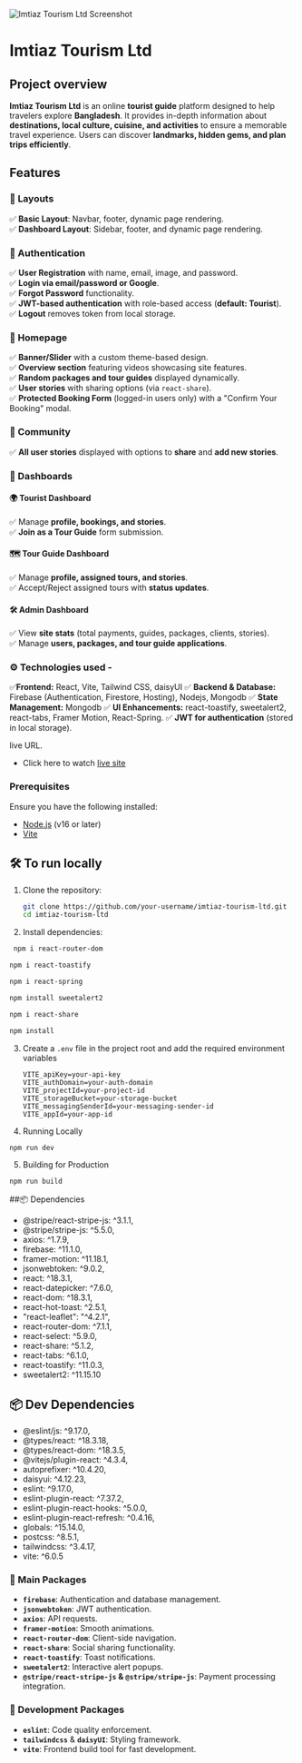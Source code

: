 ![Imtiaz Tourism Ltd Screenshot](https://i.ibb.co.com/B2v9gpmc/Screenshot-45.png)
# Imtiaz Tourism Ltd  

## Project overview 
**Imtiaz Tourism Ltd** is an online **tourist guide** platform designed to help travelers explore **Bangladesh**. It provides in-depth information about **destinations, local culture, cuisine, and activities** to ensure a memorable travel experience. Users can discover **landmarks, hidden gems, and plan trips efficiently**.  



## Features  

### 🔹 Layouts  
✅ **Basic Layout**: Navbar, footer, dynamic page rendering.  
✅ **Dashboard Layout**: Sidebar, footer, and dynamic page rendering.  

### 🔹 Authentication  
✅ **User Registration** with name, email, image, and password.  
✅ **Login via email/password or Google**.  
✅ **Forgot Password** functionality.  
✅ **JWT-based authentication** with role-based access (**default: Tourist**).  
✅ **Logout** removes token from local storage.  

### 🔹 Homepage  
✅ **Banner/Slider** with a custom theme-based design.  
✅ **Overview section** featuring videos showcasing site features.  
✅ **Random packages and tour guides** displayed dynamically.  
✅ **User stories** with sharing options (via `react-share`).  
✅ **Protected Booking Form** (logged-in users only) with a "Confirm Your Booking" modal.  

### 🔹 Community  
✅ **All user stories** displayed with options to **share** and **add new stories**.  

### 🔹 Dashboards  

#### **🌍 Tourist Dashboard**  
✅ Manage **profile, bookings, and stories**.  
✅ **Join as a Tour Guide** form submission.  

#### **🗺️ Tour Guide Dashboard**  
✅ Manage **profile, assigned tours, and stories**.  
✅ Accept/Reject assigned tours with **status updates**.  

#### **🛠️ Admin Dashboard**  
✅ View **site stats** (total payments, guides, packages, clients, stories).  
✅ Manage **users, packages, and tour guide applications**.  

### ⚙️ Technologies used  - 
✅**Frontend:** React, Vite, Tailwind CSS, daisyUI
✅ **Backend & Database:** Firebase (Authentication, Firestore, Hosting), Nodejs, Mongodb
✅ **State Management:** Mongodb
✅ **UI Enhancements:** react-toastify, sweetalert2, react-tabs, Framer Motion, React-Spring.
✅ **JWT for authentication** (stored in local storage).  

live URL.

- Click here to watch [live site](https://imtiaz-tourism-ltd.web.app/)


### Prerequisites  
Ensure you have the following installed:  
- [Node.js](https://nodejs.org/) (v16 or later)  
- [Vite](https://vitejs.dev/)  

## 🛠 To run locally 
1. Clone the repository:  
   ```bash
   git clone https://github.com/your-username/imtiaz-tourism-ltd.git
   cd imtiaz-tourism-ltd
   ```  
2. Install dependencies:  
  ```sh
   npm i react-router-dom
   ```
   ```sh
   npm i react-toastify
   ```
   ```sh
   npm i react-spring
   ```
   ```sh
   npm install sweetalert2
   ```
   ```sh
   npm i react-share
   ```
   ```sh
   npm install
   ```   
3. Create a `.env` file in the project root and add the required environment variables
   ```env
   VITE_apiKey=your-api-key
   VITE_authDomain=your-auth-domain
   VITE_projectId=your-project-id
   VITE_storageBucket=your-storage-bucket
   VITE_messagingSenderId=your-messaging-sender-id
   VITE_appId=your-app-id
   ``` 
4. Running Locally
```sh
npm run dev
```

5. Building for Production
```sh
npm run build
```
 


##📦 Dependencies
- @stripe/react-stripe-js: ^3.1.1,
- @stripe/stripe-js: ^5.5.0,
- axios: ^1.7.9,
- firebase: ^11.1.0,
- framer-motion: ^11.18.1,
- jsonwebtoken: ^9.0.2,
- react: ^18.3.1,
- react-datepicker: ^7.6.0,
- react-dom: ^18.3.1,
- react-hot-toast: ^2.5.1,
- "react-leaflet": "^4.2.1",
- react-router-dom: ^7.1.1,
- react-select: ^5.9.0,
- react-share: ^5.1.2,
- react-tabs: ^6.1.0,
- react-toastify: ^11.0.3,
- sweetalert2: ^11.15.10

 ## 📦 Dev Dependencies
- @eslint/js: ^9.17.0,
- @types/react: ^18.3.18,
- @types/react-dom: ^18.3.5,
- @vitejs/plugin-react: ^4.3.4,
- autoprefixer: ^10.4.20,
- daisyui: ^4.12.23,
- eslint: ^9.17.0,
- eslint-plugin-react: ^7.37.2,
- eslint-plugin-react-hooks: ^5.0.0,
- eslint-plugin-react-refresh: ^0.4.16,
- globals: ^15.14.0,
- postcss: ^8.5.1,
- tailwindcss: ^3.4.17,
- vite: ^6.0.5


### 🔹 Main Packages  
- **`firebase`**: Authentication and database management.  
- **`jsonwebtoken`**: JWT authentication.  
- **`axios`**: API requests.  
- **`framer-motion`**: Smooth animations.  
- **`react-router-dom`**: Client-side navigation.  
- **`react-share`**: Social sharing functionality.  
- **`react-toastify`**: Toast notifications.  
- **`sweetalert2`**: Interactive alert popups.  
- **`@stripe/react-stripe-js` & `@stripe/stripe-js`**: Payment processing integration.  

### 🔹 Development Packages  
- **`eslint`**: Code quality enforcement.  
- **`tailwindcss`** & **`daisyUI`**: Styling framework.  
- **`vite`**: Frontend build tool for fast development.  




